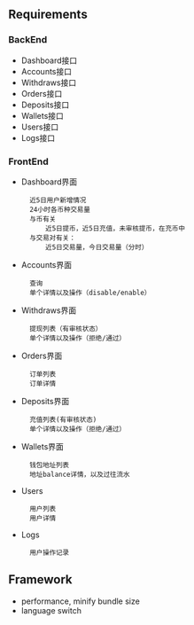 
## Requirements

### BackEnd
- Dashboard接口
- Accounts接口
- Withdraws接口
- Orders接口
- Deposits接口
- Wallets接口
- Users接口
- Logs接口

### FrontEnd
- Dashboard界面

        近5日用户新增情况
        24小时各币种交易量
        与币有关
            近5日提币，近5日充值，未审核提币，在充币中
        与交易对有关：
            近5日交易量，今日交易量（分时）

- Accounts界面

        查询
        单个详情以及操作（disable/enable）

- Withdraws界面

        提现列表（有审核状态）
        单个详情以及操作（拒绝/通过）

- Orders界面

        订单列表
        订单详情

- Deposits界面

        充值列表(有审核状态)
        单个详情以及操作（拒绝/通过）

- Wallets界面

        钱包地址列表
        地址balance详情，以及过往流水

- Users

        用户列表
        用户详情

- Logs
    
        用户操作记录

## Framework

- performance, minify bundle size
- language switch
